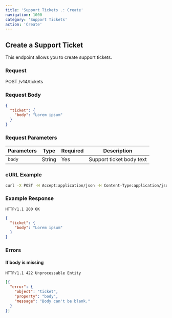 ```yaml
---
title: 'Support Tickets .: Create'
navigation: 1000
category: 'Support Tickets'
action: 'Create'
---
```


Create a Support Ticket
---

This endpoint allows you to create support tickets.

### Request

<div class="http-request">
  <span class="http-verb">POST</span> /v14/tickets
</div>

### Request Body

```json
{
  "ticket": {
    "body": "Lorem ipsum"
  }
}
```

### Request Parameters

| Parameters     | Type       | Required | Description                |
|----------------|------------|----------|----------------------------|
|  `body`        | String     | Yes      | Support ticket body text   |

### cURL Example
```bash
curl -X POST -H Accept:application/json -H Content-Type:application/json -H Authorization:"token 123456-75489120749..." -d '{"ticket": {"body": "Lorem ipsum",}}' https://api.thelevelup.com/v14/tickets
```

### Example Response

`HTTP/1.1 200 OK`

```json
{
  "ticket": {
    "body": "Lorem ipsum"
  }
}
```

### Errors

#### If body is missing

`HTTP/1.1 422 Unprocessable Entity`

```json
[{
  "error": {
    "object": "ticket",
    "property": "body",
    "message": "Body can't be blank."
  }
}]
```

